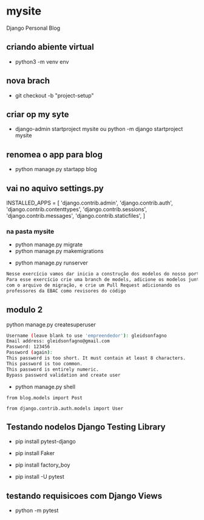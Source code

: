 # mysite

Django Personal Blog

## criando abiente virtual

- python3 -m venv env

## nova brach

- git checkout -b "project-setup"

## criar op my syte

- django-admin startproject mysite ou python -m django startproject mysite

## renomea o app para blog

- python manage.py startapp blog

## vai no aquivo settings.py

INSTALLED_APPS = [
    'django.contrib.admin',
    'django.contrib.auth',
    'django.contrib.contenttypes',
    'django.contrib.sessions',
    'django.contrib.messages',
    'django.contrib.staticfiles',
    <!-- 'blog', adiciona essa parte  -->
]

### na pasta mysite

- python manage.py migrate
- python manage.py makemigrations

<!-- *comado para rodar o projeto*livro de prog -->

- python manage.py runserver

```bash
Nesse exercício vamos dar inicio a construção dos modelos do nosso portfólio.
Para esse exercício crie uma branch de models, adicione os modelos junto
com o arquivo de migração, e crie um Pull Request adicionando os
professores da EBAC como revisores do código
```

## modulo 2

python manage.py createsuperuser

```bash
Username (leave blank to use 'empreendedor'): gleidsonfagno  
Email address: gleidsonfagno@gmail.com
Password: 123456
Password (again): 
This password is too short. It must contain at least 8 characters.
This password is too common.
This password is entirely numeric.
Bypass password validation and create user
```

- python manage.py shell

```shel
from blog.models import Post

from django.contrib.auth.models import User

```

## Testando nodelos Django Testing Library

- pip install pytest-django

- pip install  Faker

- pip install factory_boy

- pip install -U pytest

## testando requisicoes com Django Views

- python -m pytest

<!-- fagno
123456admin -->

